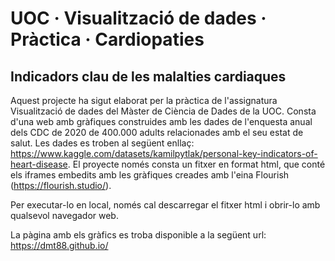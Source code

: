 # UOC · Visualització de dades · Pràctica · Cardiopaties
## Indicadors clau de les malalties cardiaques

Aquest projecte ha sigut elaborat per la pràctica de l'assignatura Visualització de dades del Màster de Ciència de Dades de la UOC. Consta d'una web amb gràfiques construides amb les dades de l'enquesta anual dels CDC de 2020 de 400.000 adults relacionades amb el seu estat de salut. Les dades es troben al següent enllaç: https://www.kaggle.com/datasets/kamilpytlak/personal-key-indicators-of-heart-disease.
El proyecte només consta un fitxer en format html, que conté els iframes embedits amb les gràfiques creades amb l'eina Flourish (https://flourish.studio/).

Per executar-lo en local, només cal descarregar el fitxer html i obrir-lo amb qualsevol navegador web.

La pàgina amb els gràfics es troba disponible a la següent url: https://dmt88.github.io/
